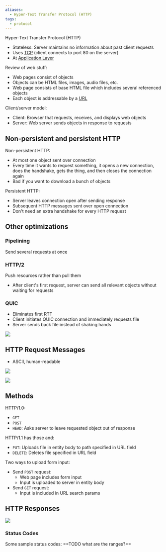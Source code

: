 ```yaml
---
aliases:
  - Hyper-Text Transfer Protocol (HTTP)
tags:
  - protocol
---
```

Hyper-Text Transfer Protocol (HTTP)
- Stateless: Server maintains no information about past client requests
- Uses [TCP](TCP/TCP.md) (client connects to port 80 on the server)
- At [Application Layer](OSI%20layers/Application%20layer.md)

Review of web stuff:
- Web pages consist of objects
- Objects can be HTML files, images, audio files, etc.
- Web page consists of base HTML file which includes several referenced objects
- Each object is addressable by a [URL](HTTP/URL.md)

Client/server model:
- Client: Browser that requests, receives, and displays web objects
- Server: Web server sends objects in response to requests

## Non-persistent and persistent HTTP

Non-persistent HTTP:
- At most one object sent over connection
- Every time it wants to request something, it opens a new connection, does the handshake, gets the thing, and then closes the connection again
- Bad if you want to download a bunch of objects

Persistent HTTP:
- Server leaves connection open after sending response
- Subsequent HTTP messages sent over open connection
- Don't need an extra handshake for every HTTP request

## Other optimizations

### Pipelining

Send several requests at once

### HTTP/2

Push resources rather than pull them
- After client's first request, server can send all relevant objects without waiting for requests

### QUIC

- Eliminates first RTT
- Client initiates QUIC connection and immediately requests file
- Server sends back file instead of shaking hands

![](HTTP/http-quic.png)

## HTTP Request Messages

- ASCII, human-readable

![](HTTP/http-request-example.png)

![](HTTP/http-request-format.png)

## Methods

HTTP/1.0:
- `GET`
- `POST`
- `HEAD`: Asks server to leave requested object out of response

HTTP/1.1 has those and:
- `PUT`: Uploads file in entity body to path specified in URL field
- `DELETE`: Deletes file specified in URL field

Two ways to upload form input:
- Send `POST` request:
	- Web page includes form input
	- Input is uploaded to server in entity body
- Send `GET` request:
	- Input is included in URL search params

## HTTP Responses

![](HTTP/http-resp-example.png)

### Status Codes

Some sample status codes:
==TODO what are the ranges?==
